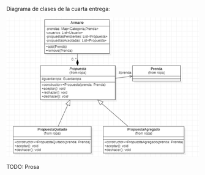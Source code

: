 Diagrama de clases de la cuarta entrega:

![imagen](https://github.com/nullspace1/QueMePongo/blob/main/diagramaNuevo.PNG)

TODO: Prosa
